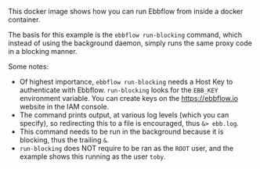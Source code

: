 This docker image shows how you can run Ebbflow from inside a docker container.

The basis for this example is the `ebbflow run-blocking` command, which instead of using the background daemon, simply runs the same proxy code in a blocking manner.

Some notes:
- Of highest importance, `ebbflow run-blocking` needs a Host Key to authenticate with Ebbflow. `run-blocking` looks for the `EBB_KEY` environment variable. You can create keys on the https://ebbflow.io website in the IAM console.
- The command prints output, at various log levels (which you can specify), so redirecting this to a file is encouraged, thus `&> ebb.log`.
- This command needs to be run in the background because it is blocking, thus the trailing `&`.
- `run-blocking` does NOT require to be ran as the `ROOT` user, and the example shows this running as the user `toby`.